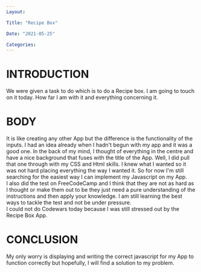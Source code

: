 ```yaml
---
Layout:

Title: "Recipe Box"

Date: "2021-05-25"

Categories:
---
```



# INTRODUCTION
We were given a task to do which is to do a Recipe box. I am going to touch on it today. How far I am with it and everything concerning it.



# BODY
It is like creating any other App but the difference is the functionality of the inputs. I had an idea already when I hadn't begun with my app and it was a good one. In the back of my mind, I thought of everything in the centre and have a nice background that fuses with the title of the App. Well, I did pull that one through with my CSS and Html skills. I knew what I wanted so it was not hard placing everything the way I wanted it. So for now I'm still searching for the easiest way I can implement my Javascript on my App. <br>
I also did the test on FreeCodeCamp and I think that they are not as hard as I thought or make them out to be they just need a pure understanding of the instructions and then apply your knowledge. I am still learning the best ways to tackle the test and not be under pressure.<br>
I could not do Codewars today because I was still stressed out by the Recipe Box App.

# CONCLUSION
My only worry is displaying and writing the correct javascript for my App to function correctly but hopefully, I will find a solution to my problem.

